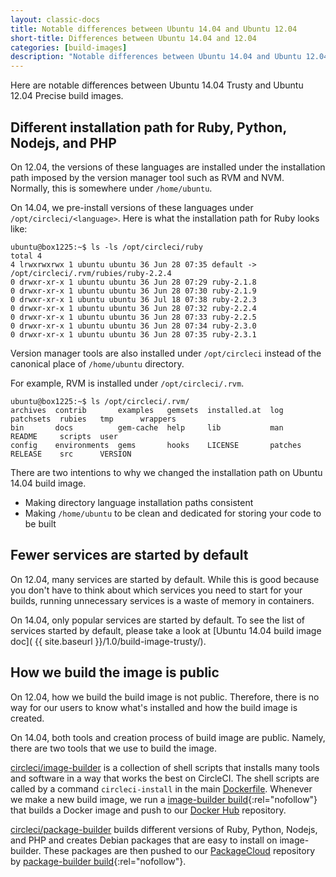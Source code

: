 ```yaml
---
layout: classic-docs
title: Notable differences between Ubuntu 14.04 and Ubuntu 12.04
short-title: Differences between Ubuntu 14.04 and 12.04
categories: [build-images]
description: "Notable differences between Ubuntu 14.04 and Ubuntu 12.04 CircleCI build images."
---
```


Here are notable differences between Ubuntu 14.04 Trusty and Ubuntu 12.04 Precise build images.

## Different installation path for Ruby, Python, Nodejs, and PHP

On 12.04, the versions of these languages are installed under the installation path imposed by the version manager tool such as RVM and NVM. Normally, this is somewhere under `/home/ubuntu`.

On 14.04, we pre-install versions of these languages under `/opt/circleci/<language>`. Here is what the installation path for Ruby looks like:

```
ubuntu@box1225:~$ ls -ls /opt/circleci/ruby
total 4
4 lrwxrwxrwx 1 ubuntu ubuntu 36 Jun 28 07:35 default -> /opt/circleci/.rvm/rubies/ruby-2.2.4
0 drwxr-xr-x 1 ubuntu ubuntu 36 Jun 28 07:29 ruby-2.1.8
0 drwxr-xr-x 1 ubuntu ubuntu 36 Jun 28 07:30 ruby-2.1.9
0 drwxr-xr-x 1 ubuntu ubuntu 36 Jul 18 07:38 ruby-2.2.3
0 drwxr-xr-x 1 ubuntu ubuntu 36 Jun 28 07:32 ruby-2.2.4
0 drwxr-xr-x 1 ubuntu ubuntu 36 Jun 28 07:33 ruby-2.2.5
0 drwxr-xr-x 1 ubuntu ubuntu 36 Jun 28 07:34 ruby-2.3.0
0 drwxr-xr-x 1 ubuntu ubuntu 36 Jun 28 07:35 ruby-2.3.1
```

Version manager tools are also installed under `/opt/circleci` instead of the canonical place of `/home/ubuntu` directory.

For example, RVM is installed under `/opt/circleci/.rvm`.

```
ubuntu@box1225:~$ ls /opt/circleci/.rvm/
archives  contrib       examples   gemsets  installed.at  log      patchsets  rubies   tmp      wrappers
bin       docs          gem-cache  help     lib           man      README     scripts  user
config    environments  gems       hooks    LICENSE       patches  RELEASE    src      VERSION
```

There are two intentions to why we changed the installation path on Ubuntu 14.04 build image.

- Making directory language installation paths consistent
- Making `/home/ubuntu` to be clean and dedicated for storing your code to be built

## Fewer services are started by default

On 12.04, many services are started by default. While this is good because you don't have to think about which services you need to start for your builds, running unnecessary services is a waste of memory in containers.

On 14.04, only popular services are started by default. To see the list of services started by default, please take a look at [Ubuntu 14.04 build image doc]( {{ site.baseurl }}/1.0/build-image-trusty/).

## How we build the image is public

On 12.04, how we build the build image is not public. Therefore, there is no way for our users to know what's installed and how the build image is created.

On 14.04, both tools and creation process of build image are public. Namely, there are two tools that we use to build the image.

[circleci/image-builder](https://github.com/circleci/image-builder) is a collection of shell scripts that installs many tools and software in a way that works the best on CircleCI.
The shell scripts are called by a command `circleci-install` in the main [Dockerfile](https://github.com/circleci/image-builder/blob/master/Dockerfile).
Whenever we make a new build image, we run a [image-builder build](https://circleci.com/gh/circleci/image-builder){:rel="nofollow"} that builds a Docker image and push to our [Docker Hub](https://hub.docker.com/r/circleci/build-image/tags/) repository.

[circleci/package-builder](https://github.com/circleci/package-builder) builds different versions of Ruby, Python, Nodejs, and PHP and creates Debian packages that are easy to install on image-builder. These packages are then pushed to our [PackageCloud](https://packagecloud.io/circleci/trusty) repository by [package-builder build](https://circleci.com/gh/circleci/package-builder){:rel="nofollow"}.
